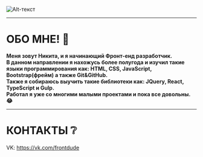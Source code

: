  ![Alt-текст](https://sun9-16.userapi.com/impg/DACufibDnGtgAsogNyXZ79_TZkBLC2JqV3Df8g/lGMNluFzjUs.jpg?size=1590x401&quality=96&sign=cff6d2321f413fe24a59e24832bbb9d9&type=album "WB")
___
# ОБО МНЕ! :speech_balloon:
**Меня зовут Никита, и я начинающий Фронт-енд разработчик. <br/>
В данном направлении я нахожусь более полугода и изучил такие языки программирования как: HTML, CSS, JavaScript, Bootstrap(фрейм) а также Git&GitHub.  <br/>
Также я собираюсь выучить такие библиотеки как: JQuery, React, TypeScript и Gulp. <br/>
Работал я уже со многими малыми проектами и пока все довольны. :joy:**
___
# КОНТАКТЫ :grey_question:
VK: https://vk.com/frontdude  <br/>
